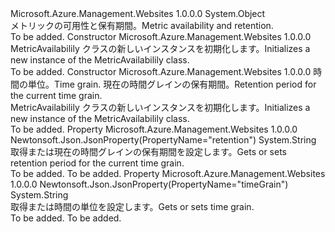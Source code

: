 <Type Name="MetricAvailabilily" FullName="Microsoft.Azure.Management.WebSites.Models.MetricAvailabilily">
  <TypeSignature Language="C#" Value="public class MetricAvailabilily" />
  <TypeSignature Language="ILAsm" Value=".class public auto ansi beforefieldinit MetricAvailabilily extends System.Object" />
  <TypeSignature Language="DocId" Value="T:Microsoft.Azure.Management.WebSites.Models.MetricAvailabilily" />
  <TypeSignature Language="VB.NET" Value="Public Class MetricAvailabilily" />
  <TypeSignature Language="F#" Value="type MetricAvailabilily = class" />
  <AssemblyInfo>
    <AssemblyName>Microsoft.Azure.Management.Websites</AssemblyName>
    <AssemblyVersion>1.0.0.0</AssemblyVersion>
  </AssemblyInfo>
  <Base>
    <BaseTypeName>System.Object</BaseTypeName>
  </Base>
  <Interfaces />
  <Docs>
    <summary>
            <span data-ttu-id="4e20d-101">メトリックの可用性と保有期間。</span><span class="sxs-lookup"><span data-stu-id="4e20d-101">Metric availability and retention.</span></span>
            </summary>
    <remarks>To be added.</remarks>
  </Docs>
  <Members>
    <Member MemberName=".ctor">
      <MemberSignature Language="C#" Value="public MetricAvailabilily ();" />
      <MemberSignature Language="ILAsm" Value=".method public hidebysig specialname rtspecialname instance void .ctor() cil managed" />
      <MemberSignature Language="DocId" Value="M:Microsoft.Azure.Management.WebSites.Models.MetricAvailabilily.#ctor" />
      <MemberSignature Language="VB.NET" Value="Public Sub New ()" />
      <MemberType>Constructor</MemberType>
      <AssemblyInfo>
        <AssemblyName>Microsoft.Azure.Management.Websites</AssemblyName>
        <AssemblyVersion>1.0.0.0</AssemblyVersion>
      </AssemblyInfo>
      <Parameters />
      <Docs>
        <summary>
            <span data-ttu-id="4e20d-102">MetricAvailabilily クラスの新しいインスタンスを初期化します。</span><span class="sxs-lookup"><span data-stu-id="4e20d-102">Initializes a new instance of the MetricAvailabilily class.</span></span>
            </summary>
        <remarks>To be added.</remarks>
      </Docs>
    </Member>
    <Member MemberName=".ctor">
      <MemberSignature Language="C#" Value="public MetricAvailabilily (string timeGrain = null, string retention = null);" />
      <MemberSignature Language="ILAsm" Value=".method public hidebysig specialname rtspecialname instance void .ctor(string timeGrain, string retention) cil managed" />
      <MemberSignature Language="DocId" Value="M:Microsoft.Azure.Management.WebSites.Models.MetricAvailabilily.#ctor(System.String,System.String)" />
      <MemberSignature Language="VB.NET" Value="Public Sub New (Optional timeGrain As String = null, Optional retention As String = null)" />
      <MemberSignature Language="F#" Value="new Microsoft.Azure.Management.WebSites.Models.MetricAvailabilily : string * string -&gt; Microsoft.Azure.Management.WebSites.Models.MetricAvailabilily" Usage="new Microsoft.Azure.Management.WebSites.Models.MetricAvailabilily (timeGrain, retention)" />
      <MemberType>Constructor</MemberType>
      <AssemblyInfo>
        <AssemblyName>Microsoft.Azure.Management.Websites</AssemblyName>
        <AssemblyVersion>1.0.0.0</AssemblyVersion>
      </AssemblyInfo>
      <Parameters>
        <Parameter Name="timeGrain" Type="System.String" />
        <Parameter Name="retention" Type="System.String" />
      </Parameters>
      <Docs>
        <param name="timeGrain"><span data-ttu-id="4e20d-103">時間の単位。</span><span class="sxs-lookup"><span data-stu-id="4e20d-103">Time grain.</span></span></param>
        <param name="retention"><span data-ttu-id="4e20d-104">現在の時間グレインの保有期間。</span><span class="sxs-lookup"><span data-stu-id="4e20d-104">Retention period for the current time grain.</span></span></param>
        <summary>
            <span data-ttu-id="4e20d-105">MetricAvailabilily クラスの新しいインスタンスを初期化します。</span><span class="sxs-lookup"><span data-stu-id="4e20d-105">Initializes a new instance of the MetricAvailabilily class.</span></span>
            </summary>
        <remarks>To be added.</remarks>
      </Docs>
    </Member>
    <Member MemberName="Retention">
      <MemberSignature Language="C#" Value="public string Retention { get; set; }" />
      <MemberSignature Language="ILAsm" Value=".property instance string Retention" />
      <MemberSignature Language="DocId" Value="P:Microsoft.Azure.Management.WebSites.Models.MetricAvailabilily.Retention" />
      <MemberSignature Language="VB.NET" Value="Public Property Retention As String" />
      <MemberSignature Language="F#" Value="member this.Retention : string with get, set" Usage="Microsoft.Azure.Management.WebSites.Models.MetricAvailabilily.Retention" />
      <MemberType>Property</MemberType>
      <AssemblyInfo>
        <AssemblyName>Microsoft.Azure.Management.Websites</AssemblyName>
        <AssemblyVersion>1.0.0.0</AssemblyVersion>
      </AssemblyInfo>
      <Attributes>
        <Attribute>
          <AttributeName>Newtonsoft.Json.JsonProperty(PropertyName="retention")</AttributeName>
        </Attribute>
      </Attributes>
      <ReturnValue>
        <ReturnType>System.String</ReturnType>
      </ReturnValue>
      <Docs>
        <summary>
            <span data-ttu-id="4e20d-106">取得または現在の時間グレインの保有期間を設定します。</span><span class="sxs-lookup"><span data-stu-id="4e20d-106">Gets or sets retention period for the current time grain.</span></span>
            </summary>
        <value>To be added.</value>
        <remarks>To be added.</remarks>
      </Docs>
    </Member>
    <Member MemberName="TimeGrain">
      <MemberSignature Language="C#" Value="public string TimeGrain { get; set; }" />
      <MemberSignature Language="ILAsm" Value=".property instance string TimeGrain" />
      <MemberSignature Language="DocId" Value="P:Microsoft.Azure.Management.WebSites.Models.MetricAvailabilily.TimeGrain" />
      <MemberSignature Language="VB.NET" Value="Public Property TimeGrain As String" />
      <MemberSignature Language="F#" Value="member this.TimeGrain : string with get, set" Usage="Microsoft.Azure.Management.WebSites.Models.MetricAvailabilily.TimeGrain" />
      <MemberType>Property</MemberType>
      <AssemblyInfo>
        <AssemblyName>Microsoft.Azure.Management.Websites</AssemblyName>
        <AssemblyVersion>1.0.0.0</AssemblyVersion>
      </AssemblyInfo>
      <Attributes>
        <Attribute>
          <AttributeName>Newtonsoft.Json.JsonProperty(PropertyName="timeGrain")</AttributeName>
        </Attribute>
      </Attributes>
      <ReturnValue>
        <ReturnType>System.String</ReturnType>
      </ReturnValue>
      <Docs>
        <summary>
            <span data-ttu-id="4e20d-107">取得または時間の単位を設定します。</span><span class="sxs-lookup"><span data-stu-id="4e20d-107">Gets or sets time grain.</span></span>
            </summary>
        <value>To be added.</value>
        <remarks>To be added.</remarks>
      </Docs>
    </Member>
  </Members>
</Type>